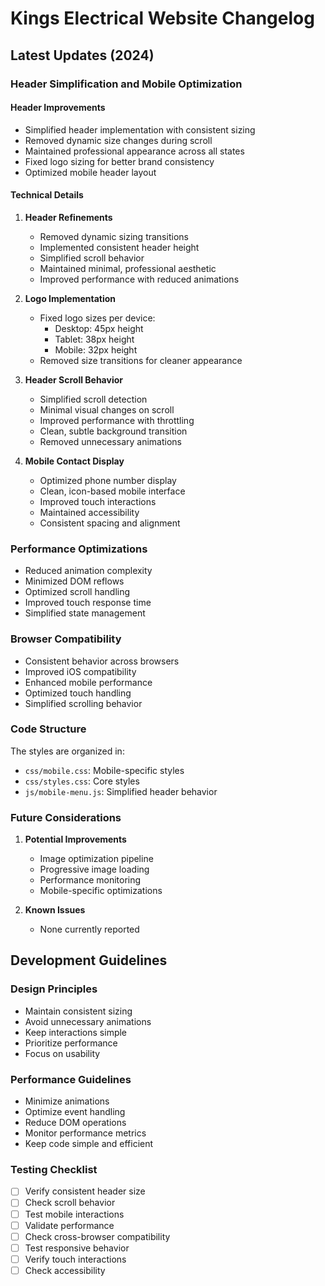 # Kings Electrical Website Changelog

## Latest Updates (2024)

### Header Simplification and Mobile Optimization

#### Header Improvements
- Simplified header implementation with consistent sizing
- Removed dynamic size changes during scroll
- Maintained professional appearance across all states
- Fixed logo sizing for better brand consistency
- Optimized mobile header layout

#### Technical Details

1. **Header Refinements**
   - Removed dynamic sizing transitions
   - Implemented consistent header height
   - Simplified scroll behavior
   - Maintained minimal, professional aesthetic
   - Improved performance with reduced animations

2. **Logo Implementation**
   - Fixed logo sizes per device:
     - Desktop: 45px height
     - Tablet: 38px height
     - Mobile: 32px height
   - Removed size transitions for cleaner appearance

3. **Header Scroll Behavior**
   - Simplified scroll detection
   - Minimal visual changes on scroll
   - Improved performance with throttling
   - Clean, subtle background transition
   - Removed unnecessary animations

4. **Mobile Contact Display**
   - Optimized phone number display
   - Clean, icon-based mobile interface
   - Improved touch interactions
   - Maintained accessibility
   - Consistent spacing and alignment

### Performance Optimizations

- Reduced animation complexity
- Minimized DOM reflows
- Optimized scroll handling
- Improved touch response time
- Simplified state management

### Browser Compatibility

- Consistent behavior across browsers
- Improved iOS compatibility
- Enhanced mobile performance
- Optimized touch handling
- Simplified scrolling behavior

### Code Structure

The styles are organized in:
- `css/mobile.css`: Mobile-specific styles
- `css/styles.css`: Core styles
- `js/mobile-menu.js`: Simplified header behavior

### Future Considerations

1. **Potential Improvements**
   - Image optimization pipeline
   - Progressive image loading
   - Performance monitoring
   - Mobile-specific optimizations

2. **Known Issues**
   - None currently reported

## Development Guidelines

### Design Principles
- Maintain consistent sizing
- Avoid unnecessary animations
- Keep interactions simple
- Prioritize performance
- Focus on usability

### Performance Guidelines
- Minimize animations
- Optimize event handling
- Reduce DOM operations
- Monitor performance metrics
- Keep code simple and efficient

### Testing Checklist
- [ ] Verify consistent header size
- [ ] Check scroll behavior
- [ ] Test mobile interactions
- [ ] Validate performance
- [ ] Check cross-browser compatibility
- [ ] Test responsive behavior
- [ ] Verify touch interactions
- [ ] Check accessibility 